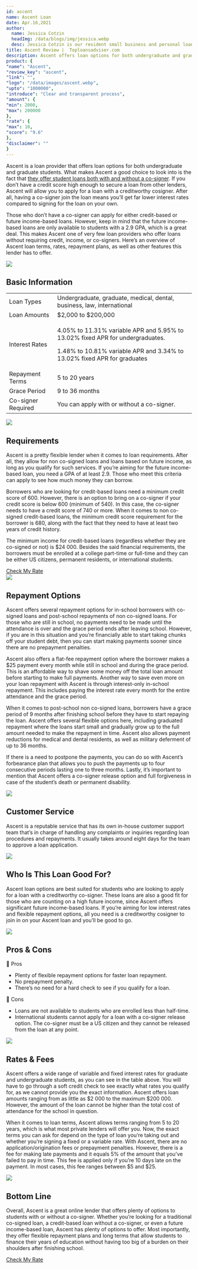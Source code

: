 ```yaml
---
id: ascent
name: Ascent Loan
date: Apr.16,2021
author:
  name: Jessica Cotzin
  headImg: /data/blogs/img/jessica.webp
  desc: Jessica Cotzin is our resident small business and personal loans whiz. She is a skilled writer with a bachelor’s in journalism from Florida Atlantic University, providing information to her readers on the loans industry and personal finance.
title: Ascent Review |  Toploansadviser.com
description: Ascent offers loan options for both undergraduate and graduate students. If you don’t have a credit score high enough, Ascent will allow you to apply for a loan with a creditworthy cosigner.
product: {
"name": "Ascent",
"review_key": "ascent",
"link": "",
"logo": "/data/images/ascent.webp",
"upto": "1000000",
"introduce": "Clear and transparent process",
"amount": {
"min": 2000,
"max": 200000
},
"rate": {
"max": 10,
"score": "9.6"
},
"disclaimer": ""
}
---
```

Ascent is a loan provider that offers loan options for both undergraduate and graduate students. What makes Ascent a good choice to look into is the fact that <a href="/student-loan" target="_blank" rel="noopener noreferrer">they offer student loans both with and without a co-signer</a>. If you don’t have a credit score high enough to secure a loan from other lenders, Ascent will allow you to apply for a loan with a creditworthy cosigner. After all, having a co-signer join the loan means you’ll get far lower interest rates compared to signing for the loan on your own.

Those who don’t have a co-signer can apply for either credit-based or future income-based loans. However, keep in mind that the future income-based loans are only available to students with a 2.9 GPA, which is a great deal. This makes Ascent one of very few loan providers who offer loans without requiring credit, income, or co-signers. Here’s an overview of Ascent loan terms, rates, repayment plans, as well as other features this lender has to offer.

<div class="title-box"><img src="/data/images/r-1.webp"/><h2 class="title">Basic Information</h2></div>

<table>
<tr>
<td>Loan Types</td>
<td>Undergraduate, graduate, medical, dental, business, law, international</td>
</tr>
<tr>
<td>Loan Amounts</td>
<td>$2,000 to $200,000</td>
</tr>
<tr>
<td>Interest Rates</td>
<td><p>4.05% to 11.31% variable APR and 5.95% to 13.02% fixed APR for undergraduates.</p><p>1.48% to 10.81% variable APR and  3.34% to 13.02% fixed APR for graduates</p></td>
</tr>
<tr>
<td>Repayment Terms</td>
<td>5 to 20 years</td>
</tr>
<tr>
<td>Grace Period</td>
<td>9 to 36 months</td>
</tr>
<tr>
<td>Co-signer Required</td>
<td>You can apply with or without a co-signer.</td>
</tr>
</table>


<div class="title-box"><img src="/data/images/r-1.webp"/><h2 class="title">Requirements</h2></div>

Ascent is a pretty flexible lender when it comes to loan requirements. After all, they allow for non co-signed loans and loans based on future income, as long as you qualify for such services. If you’re aiming for the future income-based loan, you need a GPA of at least 2.9. Those who meet this criteria can apply to see how much money they can borrow.

Borrowers who are looking for credit-based loans need a minimum credit score of 600. However, there is an option to bring on a co-signer if your credit score is below 600 (minimum of 540). In this case, the co-signer needs to have a credit score of 740 or more. When it comes to non co-signed credit-based loans, the minimum credit score requirement for the borrower is 680, along with the fact that they need to have at least two years of credit history.

The minimum income for credit-based loans (regardless whether they are co-signed or not) is $24 000. Besides the said financial requirements, the borrowers must be enrolled at a college part-time or full-time and they can be either US citizens, permanent residents, or international students.


<div class="btn-box"><a href="/student-loan" rel="noopener noreferrer" target="_blank" class="btn">Check My Rate</a></div>

<div class="title-box"><img src="/data/images/r-2.webp"/><h2 class="title">Repayment Options</h2></div>

Ascent offers several repayment options for in-school borrowers with co-signed loans and post-school repayments of non co-signed loans. For those who are still in school, no payments need to be made until the attendance is over and the grace period ends after leaving school. However, if you are in this situation and you’re financially able to start taking chunks off your student debt, then you can start making payments sooner since there are no prepayment penalties.

Ascent also offers a flat-fee repayment option where the borrower makes a $25 payment every month while still in school and during the grace period. This is an affordable way to shave some money off the total loan amount before starting to make full payments. Another way to save even more on your loan repayment with Ascent is through interest-only in-school repayment. This includes paying the interest rate every month for the entire attendance and the grace period.

When it comes to post-school non co-signed loans, borrowers have a grace period of 9 months after finishing school before they have to start repaying the loan. Ascent offers several flexible options here, including graduated repayment where the loans start small and gradually grow up to the full amount needed to make the repayment in time. Ascent also allows payment reductions for medical and dental residents, as well as military deferment of up to 36 months. 

If there is a need to postpone the payments, you can do so with Ascent’s forbearance plan that allows you to push the payments up to four consecutive periods lasting one to three months. Lastly, it’s important to mention that Ascent offers a co-signer release option and full forgiveness in case of the student’s death or permanent disability.


<div class="title-box"><img src="/data/images/r-3.webp"/><h2 class="title">Customer Service</h2></div>

Ascent is a reputable service that has its own in-house customer support team that’s in charge of handling any complaints or inquiries regarding loan procedures and repayments. It usually takes around eight days for the team to approve a loan application.


<div class="title-box"><img src="/data/images/r-4.webp"/><h2 class="title">Who Is This Loan Good For?</h2></div>

Ascent loan options are best suited for students who are looking to apply for a loan with a creditworthy co-signer. These loans are also a good fit for those who are counting on a high future income, since Ascent offers significant future income-based loans. If you’re aiming for low interest rates and flexible repayment options, all you need is a creditworthy cosigner to join in on your Ascent loan and you’ll be good to go.

<div class="title-box"><img src="/data/images/r-7.webp" /><h2 class="title">Pros & Cons</h2></div>

<div class="pros-cons-box">
            <div class="pros">
              <div class="title-box">
                <span class="iconfont">&#xe644;</span>
                <span class="text">Pros</span>
              </div>
              <ul class="list">
                <li>Plenty of flexible repayment options for faster loan repayment.</li>
<li>No prepayment penalty.</li>
<li>There’s no need for a hard check to see if you qualify for a loan.</li>
              </ul>
            </div>
            <div class="cons">
              <div class="title-box">
                <span class="iconfont">&#xe60c;</span>
                <span class="text">Cons</span>
              </div>
              <ul class="list">
                                <li>Loans are not available to students who are enrolled less than half-time.</li>
<li>International students cannot apply for a loan with a co-signer release option. The co-signer must be a US citizen and they cannot be released from the loan at any point.
</li>
              </ul>
            </div>
          </div>

<div class="title-box"><img src="/data/images/r-11.webp"/><h2 class="title">Rates & Fees</h2></div>

Ascent offers a wide range of variable and fixed interest rates for graduate and undergraduate students, as you can see in the table above. You will have to go through a soft credit check to see exactly what rates you qualify for, as we cannot provide you the exact information. Ascent offers loan amounts ranging from as little as $2 000 to the maximum $200 000. However, the amount of the loan cannot be higher than the total cost of attendance for the school in question.

When it comes to loan terms, Ascent allows terms ranging from 5 to 20 years, which is what most private lenders will offer you. Now, the exact terms you can ask for depend on the type of loan you’re taking out and whether you’re signing a fixed or a variable rate. With Ascent, there are no application/origination fees or prepayment penalties. However, there is a fee for making late payments and it equals 5% of the amount that you’ve failed to pay in time. This fee is applied only if you’re 10 days late on the payment. In most cases, this fee ranges between $5 and $25.


<div class="title-box"><img src="/data/images/r-14.svg"/><h2 class="title">Bottom Line</h2></div>

Overall, Ascent is a great online lender that offers plenty of options to students with or without a co-signer. Whether you’re looking for a traditional co-signed loan, a credit-based loan without a co-signer, or even a future income-based loan, Ascent has plenty of options to offer. Most importantly, they offer flexible repayment plans and long terms that allow students to finance their years of education without having too big of a burden on their shoulders after finishing school.

<div class="btn-box"><a href="/student-loan" rel="noopener noreferrer" target="_blank" class="btn">Check My Rate</a></div>
